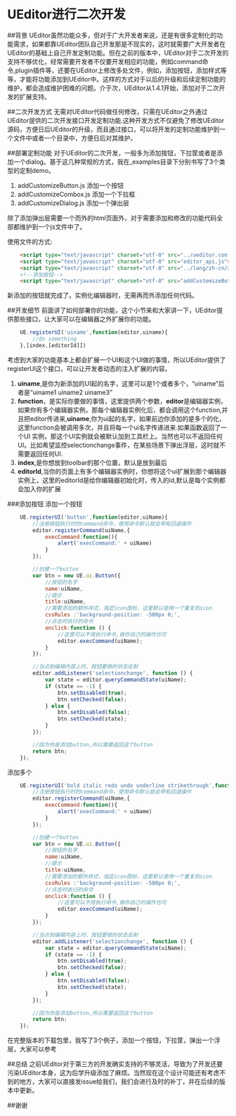 # UEditor进行二次开发
##背景
UEditor虽然功能众多，但对于广大开发者来说，还是有很多定制化的功能需求，如果都靠UEditor团队自己开发那是不现实的，这时就需要广大开发者在UEditor的基础上自己开发定制功能。但在之前的版本中，UEditor对于二次开发的支持不够优化，经常需要开发者不仅要开发相应的功能，例如command命令,plugin插件等，还要在UEditor上修改多处文件，例如，添加按钮，添加样式等等，才能将功能添加到UEditor中。这样的方式对于以后的升级和后续定制功能的维护，都会造成维护困难的问题。介于次，UEditor从1.4.1开始，添加对于二次开发的扩展支持。

##二次开发方式
无需对UEditor代码做任何修改，只需在UEditor之外通过UEditor提供的二次开发接口开发定制功能.这种开发方式不仅避免了修改UEditor源码，方便日后UEditor的升级，而且通过接口，可以将开发的定制功能维护到一个文件中或者一个目录中，方便日后对其维护。


##部署定制功能
对于UEditor的二次开发，一般多为添加按钮，下拉筐或者是添加一个dialog。基于这几种常规的方式，我在_examples目录下分别书写了3个类型的定制demo。

1. addCustomizeButton.js 添加一个按钮
2. addCustomizeCombox.js 添加一个下拉框
3. addCustomizeDialog.js 添加一个弹出层

除了添加弹出层需要一个而外的html页面外，对于需要添加和修改的功能代码全部都维护到一个js文件中了。

使用文件的方式:
```html
    <script type="text/javascript" charset="utf-8" src="../ueditor.config.js"></script>
    <script type="text/javascript" charset="utf-8" src="editor_api.js"> </script>
    <script type="text/javascript" charset="utf-8" src="../lang/zh-cn/zh-cn.js"></script>
    <!--添加按钮-->
    <script type="text/javascript" charset="utf-8" src="addCustomizeButton.js"></script>
```

新添加的按钮就完成了。实例化编辑器时，无需再而外添加任何代码。

##开发细节
前面讲了如何部署你的功能，这个小节来和大家讲一下，UEditor提供那些接口，让大家可以在编辑器之外扩展你的功能。

```javascript
	UE.registerUI('uiname',function(editor,uiname){
		//do something
	},[index,[editorId]])
```
考虑到大家的功能基本上都会扩展一个UI和这个UI做的事情，所以UEditor提供了registerUI这个接口，可以让开发者动态的注入扩展的内容。

1. **uiname**,是你为新添加的UI起的名字，这里可以是1个或者多个，“uiname”后者是“uiname1 uiname2 uiname3”
2. **function**，是实际你要做的事情，这里提供两个参数，**editor**是编辑器实例，如果你有多个编辑器实例，那每个编辑器实例化后，都会调用这个function,并且把editor传进来,**uiname**,你为ui起的名字，如果前边你添加的是多个的化，这里function会被调用多次，并且将每一个ui名字传递进来.如果函数返回了一个UI 实例，那这个UI实例就会被默认加到工具栏上。当然也可以不返回任何UI。比如希望监控selectionchange事件，在某些场景下弹出浮层，这时就不需要返回任何UI.
3. **index**,是你想放到toolbar的那个位置，默认是放到最后
4. **editorId**,当你的页面上有多个编辑器实例时，你想将这个ui扩展到那个编辑器实例上，这里的editorId是给你编辑器初始化时，传入的id,默认是每个实例都会加入你的扩展

###添加按钮
添加一个按钮
```javascript
	UE.registerUI('button',function(editor,uiName){
    	//注册按钮执行时的command命令，使用命令默认就会带有回退操作
    	editor.registerCommand(uiName,{
        	execCommand:function(){
            	alert('execCommand:' + uiName)
        	}
    	});

    	//创建一个button
    	var btn = new UE.ui.Button({
        	//按钮的名字
        	name:uiName,
        	//提示
        	title:uiName,
        	//需要添加的额外样式，指定icon图标，这里默认使用一个重复的icon
        	cssRules :'background-position: -500px 0;',
        	//点击时执行的命令
        	onclick:function () {
            	//这里可以不用执行命令,做你自己的操作也可
           		editor.execCommand(uiName);
        	}
    	});

    	//当点到编辑内容上时，按钮要做的状态反射
    	editor.addListener('selectionchange', function () {
        	var state = editor.queryCommandState(uiName);
        	if (state == -1) {
            	btn.setDisabled(true);
            	btn.setChecked(false);
        	} else {
            	btn.setDisabled(false);
            	btn.setChecked(state);
        	}
    	});

    	//因为你是添加button,所以需要返回这个button
    	return btn;
	});
```
添加多个
```javascript
	UE.registerUI('bold italic redo undo underline strikethrough',function(editor,uiName){
    	//注册按钮执行时的command命令，使用命令默认就会带有回退操作
    	editor.registerCommand(uiName,{
        	execCommand:function(){
            	alert('execCommand:' + uiName)
        	}
    	});

    	//创建一个button
    	var btn = new UE.ui.Button({
        	//按钮的名字
        	name:uiName,
        	//提示
        	title:uiName,
        	//需要添加的额外样式，指定icon图标，这里默认使用一个重复的icon
        	cssRules :'background-position: -500px 0;',
        	//点击时执行的命令
        	onclick:function () {
            	//这里可以不用执行命令,做你自己的操作也可
           		editor.execCommand(uiName);
        	}
    	});

    	//当点到编辑内容上时，按钮要做的状态反射
    	editor.addListener('selectionchange', function () {
        	var state = editor.queryCommandState(uiName);
        	if (state == -1) {
            	btn.setDisabled(true);
            	btn.setChecked(false);
        	} else {
            	btn.setDisabled(false);
            	btn.setChecked(state);
        	}
    	});

    	//因为你是添加button,所以需要返回这个button
    	return btn;
    });
```
在完整版本的下载包里，我写了3个例子，添加一个按钮，下拉筐，弹出一个浮层，大家可以参考

##总结
之前UEditor对于第三方的开发确实支持的不够灵活，导致为了开发还要污染UEditor本身，这为后学升级添加了麻烦。当然现在这个设计可能还有考虑不到的地方，大家可以直接发issue给我们，我们会进行及时的补丁，并在后续的版本中更新。

##谢谢
